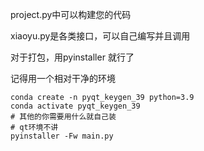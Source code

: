 project.py中可以构建您的代码

xiaoyu.py是各类接口，可以自己编写并且调用

对于打包，用pyinstaller 就行了

记得用一个相对干净的环境

```
conda create -n pyqt_keygen_39 python=3.9
conda activate pyqt_keygen_39
# 其他的你需要用什么就自己装
# qt环境不讲
pyinstaller -Fw main.py
```



